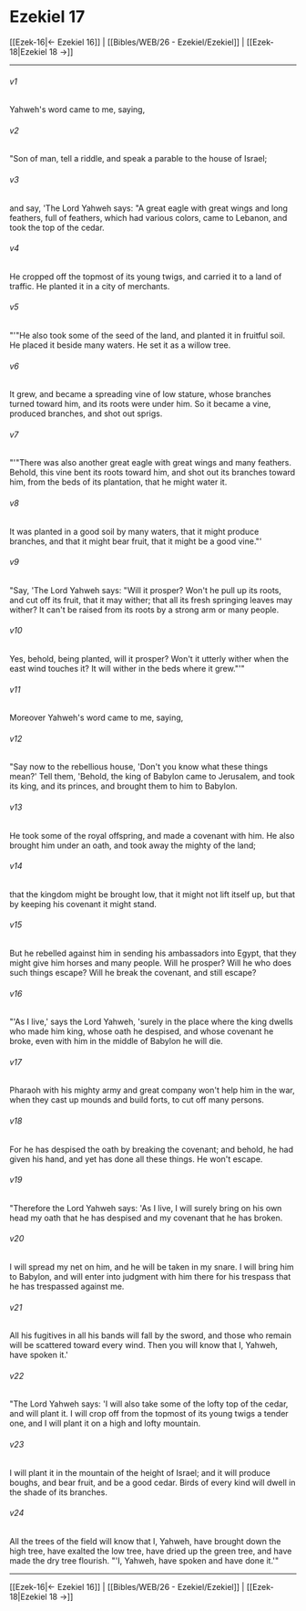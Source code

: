 # Ezekiel 17

[[Ezek-16|← Ezekiel 16]] | [[Bibles/WEB/26 - Ezekiel/Ezekiel]] | [[Ezek-18|Ezekiel 18 →]]
***



###### v1 
Yahweh's word came to me, saying, 

###### v2 
"Son of man, tell a riddle, and speak a parable to the house of Israel; 

###### v3 
and say, 'The Lord Yahweh says: "A great eagle with great wings and long feathers, full of feathers, which had various colors, came to Lebanon, and took the top of the cedar. 

###### v4 
He cropped off the topmost of its young twigs, and carried it to a land of traffic. He planted it in a city of merchants. 

###### v5 
"'"He also took some of the seed of the land, and planted it in fruitful soil. He placed it beside many waters. He set it as a willow tree. 

###### v6 
It grew, and became a spreading vine of low stature, whose branches turned toward him, and its roots were under him. So it became a vine, produced branches, and shot out sprigs. 

###### v7 
"'"There was also another great eagle with great wings and many feathers. Behold, this vine bent its roots toward him, and shot out its branches toward him, from the beds of its plantation, that he might water it. 

###### v8 
It was planted in a good soil by many waters, that it might produce branches, and that it might bear fruit, that it might be a good vine."' 

###### v9 
"Say, 'The Lord Yahweh says: "Will it prosper? Won't he pull up its roots, and cut off its fruit, that it may wither; that all its fresh springing leaves may wither? It can't be raised from its roots by a strong arm or many people. 

###### v10 
Yes, behold, being planted, will it prosper? Won't it utterly wither when the east wind touches it? It will wither in the beds where it grew."'" 

###### v11 
Moreover Yahweh's word came to me, saying, 

###### v12 
"Say now to the rebellious house, 'Don't you know what these things mean?' Tell them, 'Behold, the king of Babylon came to Jerusalem, and took its king, and its princes, and brought them to him to Babylon. 

###### v13 
He took some of the royal offspring, and made a covenant with him. He also brought him under an oath, and took away the mighty of the land; 

###### v14 
that the kingdom might be brought low, that it might not lift itself up, but that by keeping his covenant it might stand. 

###### v15 
But he rebelled against him in sending his ambassadors into Egypt, that they might give him horses and many people. Will he prosper? Will he who does such things escape? Will he break the covenant, and still escape? 

###### v16 
"'As I live,' says the Lord Yahweh, 'surely in the place where the king dwells who made him king, whose oath he despised, and whose covenant he broke, even with him in the middle of Babylon he will die. 

###### v17 
Pharaoh with his mighty army and great company won't help him in the war, when they cast up mounds and build forts, to cut off many persons. 

###### v18 
For he has despised the oath by breaking the covenant; and behold, he had given his hand, and yet has done all these things. He won't escape. 

###### v19 
"Therefore the Lord Yahweh says: 'As I live, I will surely bring on his own head my oath that he has despised and my covenant that he has broken. 

###### v20 
I will spread my net on him, and he will be taken in my snare. I will bring him to Babylon, and will enter into judgment with him there for his trespass that he has trespassed against me. 

###### v21 
All his fugitives in all his bands will fall by the sword, and those who remain will be scattered toward every wind. Then you will know that I, Yahweh, have spoken it.' 

###### v22 
"The Lord Yahweh says: 'I will also take some of the lofty top of the cedar, and will plant it. I will crop off from the topmost of its young twigs a tender one, and I will plant it on a high and lofty mountain. 

###### v23 
I will plant it in the mountain of the height of Israel; and it will produce boughs, and bear fruit, and be a good cedar. Birds of every kind will dwell in the shade of its branches. 

###### v24 
All the trees of the field will know that I, Yahweh, have brought down the high tree, have exalted the low tree, have dried up the green tree, and have made the dry tree flourish. "'I, Yahweh, have spoken and have done it.'"

***
[[Ezek-16|← Ezekiel 16]] | [[Bibles/WEB/26 - Ezekiel/Ezekiel]] | [[Ezek-18|Ezekiel 18 →]]
